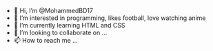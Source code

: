 - 👋 Hi, I’m @MohammedBD17
- 👀 I’m interested in programming, likes football, love watching anime
- 🌱 I’m currently learning HTML and CSS
- 💞️ I’m looking to collaborate on ...
- 📫 How to reach me ...

<!---
MohammedBD17/MohammedBD17 is a ✨ special ✨ repository because its `README.md` (this file) appears on your GitHub profile.
You can click the Preview link to take a look at your changes.
--->

